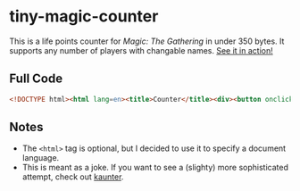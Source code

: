 # tiny-magic-counter

This is a life points counter for _Magic: The Gathering_ in under 350 bytes. It supports any number of players with changable names. [See it in action!](https://zichy.github.io/tiny-magic-counter/)

## Full Code

```html
<!DOCTYPE html><html lang=en><title>Counter</title><div><button onclick="document.querySelector('div').appendChild(document.importNode(document.querySelector('template').content, true))">Add Player</button></div><template><fieldset><legend contenteditable>Player Name</legend><input type=number value=20></fieldset></template></html>
```

## Notes

* The `<html>` tag is optional, but I decided to use it to specify a document language.
* This is meant as a joke. If you want to see a (slighty) more sophisticated attempt, check out [kaunter](https://github.com/zichy/kaunter).
